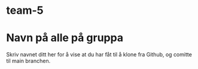# team-5

# Navn på alle på gruppa
Skriv navnet ditt her for å vise at du har fåt til å klone fra Github, og comitte til main branchen.
